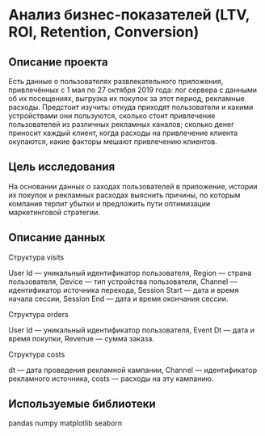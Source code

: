# Анализ бизнес-показателей (LTV, ROI, Retention, Conversion)

## Описание проекта
Есть данные о пользователях развлекательного приложения, привлечённых с 1 мая по 27 октября 2019 года: лог сервера с данными об их посещениях, выгрузка их покупок за этот период, рекламные расходы. Предстоит изучить: откуда приходят пользователи и какими устройствами они пользуются, сколько стоит привлечение пользователей из различных рекламных каналов; сколько денег приносит каждый клиент, когда расходы на привлечение клиента окупаются, какие факторы мешают привлечению клиентов.

## Цель исследования
На основании данных о заходах пользователей в приложение, истории их покупок и рекламных расходах выяснить причины, по которым компания терпит убытки и предложить пути оптимизации маркетинговой стратегии.

## Описание данных
Структура visits

User Id — уникальный идентификатор пользователя,
Region — страна пользователя,
Device — тип устройства пользователя,
Channel — идентификатор источника перехода,
Session Start — дата и время начала сессии,
Session End — дата и время окончания сессии.

Структура orders

User Id — уникальный идентификатор пользователя,
Event Dt — дата и время покупки,
Revenue — сумма заказа.

Структура costs

dt — дата проведения рекламной кампании,
Channel — идентификатор рекламного источника,
costs — расходы на эту кампанию.

## Используемые библиотеки
pandas
numpy
matplotlib
seaborn
